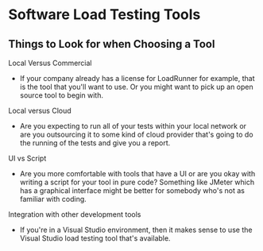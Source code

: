 # Software Load Testing Tools

## Things to Look for when Choosing a Tool

Local Versus Commercial
- If your company already has a license for LoadRunner for example, that is the tool that you'll want to use. Or you might want to pick up an open source tool to begin with.

Local versus Cloud
- Are you expecting to run all of your tests within your local network or are you outsourcing it to some kind of cloud provider that's going to do the running of the tests and give you a report.

UI vs Script
- Are you more comfortable with tools that have a UI or are you okay with writing a script for your tool in pure code? Something like JMeter which has a graphical interface might be better for somebody who's not as familiar with coding. 

Integration with other development tools
- If you're in a Visual Studio environment, then it makes sense to use the Visual Studio load testing tool that's available. 
